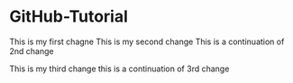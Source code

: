 # GitHub-Tutorial
This is my first chagne
This is my second change
This is a continuation of 2nd change

This is my third change
this is a continuation of 3rd change
